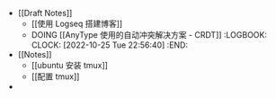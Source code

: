 - [[Draft Notes]]
	- [[使用 Logseq 搭建博客]]
	- DOING [[AnyType 使用的自动冲突解决方案 - CRDT]]
	  :LOGBOOK:
	  CLOCK: [2022-10-25 Tue 22:56:40]
	  :END:
- [[Notes]]
	- [[ubuntu 安装 tmux]]
	- [[配置 tmux]]
-